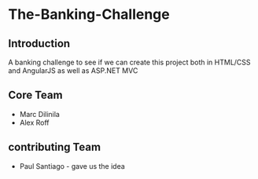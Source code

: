 # The-Banking-Challenge

## Introduction
A banking challenge to see if we can create this project both in HTML/CSS and AngularJS as well as ASP.NET MVC

## Core Team
+ Marc Dilinila
+ Alex Roff

## contributing Team
+ Paul Santiago - gave us the idea
